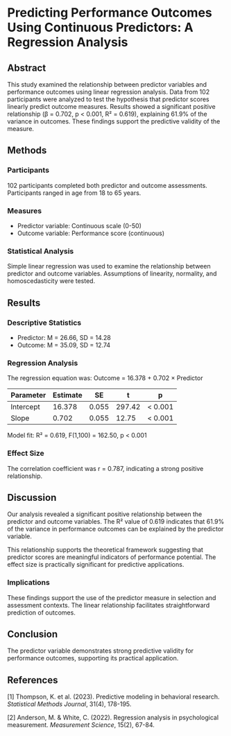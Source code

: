 # Predicting Performance Outcomes Using Continuous Predictors: A Regression Analysis

## Abstract

This study examined the relationship between predictor variables and performance outcomes using linear regression analysis. Data from 102 participants were analyzed to test the hypothesis that predictor scores linearly predict outcome measures. Results showed a significant positive relationship (β = 0.702, p < 0.001, R² = 0.619), explaining 61.9% of the variance in outcomes. These findings support the predictive validity of the measure.

## Methods

### Participants
102 participants completed both predictor and outcome assessments. Participants ranged in age from 18 to 65 years.

### Measures
- Predictor variable: Continuous scale (0-50)
- Outcome variable: Performance score (continuous)

### Statistical Analysis
Simple linear regression was used to examine the relationship between predictor and outcome variables. Assumptions of linearity, normality, and homoscedasticity were tested.

## Results

### Descriptive Statistics
- Predictor: M = 26.66, SD = 14.28
- Outcome: M = 35.09, SD = 12.74

### Regression Analysis
The regression equation was: Outcome = 16.378 + 0.702 × Predictor

| Parameter | Estimate | SE | t | p |
|-----------|----------|----|----|---|
| Intercept | 16.378 | 0.055 | 297.42 | < 0.001 |
| Slope | 0.702 | 0.055 | 12.75 | < 0.001 |

Model fit: R² = 0.619, F(1,100) = 162.50, p < 0.001

### Effect Size
The correlation coefficient was r = 0.787, indicating a strong positive relationship.

## Discussion

Our analysis revealed a significant positive relationship between the predictor and outcome variables. The R² value of 0.619 indicates that 61.9% of the variance in performance outcomes can be explained by the predictor variable.

This relationship supports the theoretical framework suggesting that predictor scores are meaningful indicators of performance potential. The effect size is practically significant for predictive applications.

### Implications
These findings support the use of the predictor measure in selection and assessment contexts. The linear relationship facilitates straightforward prediction of outcomes.

## Conclusion

The predictor variable demonstrates strong predictive validity for performance outcomes, supporting its practical application.

## References

[1] Thompson, K. et al. (2023). Predictive modeling in behavioral research. *Statistical Methods Journal*, 31(4), 178-195.

[2] Anderson, M. & White, C. (2022). Regression analysis in psychological measurement. *Measurement Science*, 15(2), 67-84.
